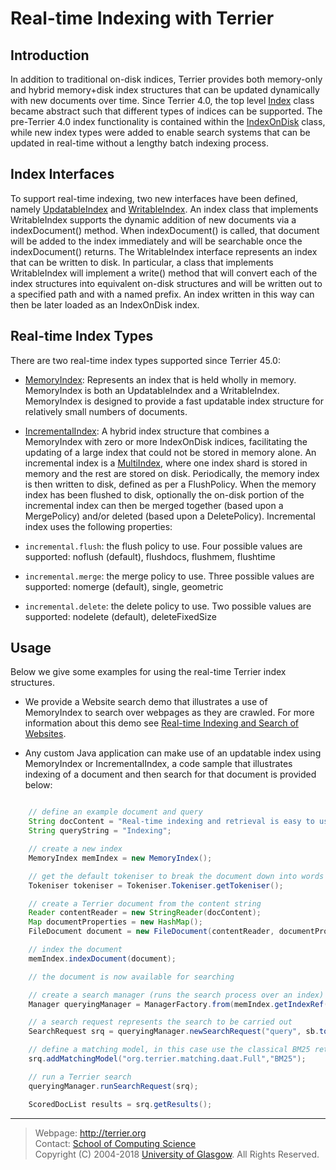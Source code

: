 
Real-time Indexing with Terrier
===============================

Introduction
------------

In addition to traditional on-disk indices, Terrier provides both memory-only and hybrid memory+disk index structures that can be updated dynamically with new documents over time. Since Terrier 4.0, the top level [Index](javadoc/org/terrier/structures/Index.html) class became abstract such that different types of indices can be supported. The pre-Terrier 4.0 index functionality is contained within the [IndexOnDisk](javadoc/org/terrier/structures/IndexOnDisk.html) class, while new index types were added to enable search systems that can be updated in real-time without a lengthy batch indexing process.

Index Interfaces
----------------

To support real-time indexing, two new interfaces have been defined, namely [UpdatableIndex](javadoc/org/terrier/realtime/UpdatableIndex.html) and [WritableIndex](javadoc/org/terrier/realtime/WritableIndex.html). An index class that implements WritableIndex supports the dynamic addition of new documents via a indexDocument() method. When indexDocument() is called, that document will be added to the index immediately and will be searchable once the indexDocument() returns. The WritableIndex interface represents an index that can be written to disk. In particular, a class that implements WritableIndex will implement a write() method that will convert each of the index structures into equivalent on-disk structures and will be written out to a specified path and with a named prefix. An index written in this way can then be later loaded as an IndexOnDisk index.

Real-time Index Types
---------------------

There are two real-time index types supported since Terrier 45.0:

-   [MemoryIndex](javadoc/org/terrier/realtime/memory/MemoryIndex.html): Represents an index that is held wholly in memory. MemoryIndex is both an UpdatableIndex and a WritableIndex. MemoryIndex is designed to provide a fast updatable index structure for relatively small numbers of documents.

-   [IncrementalIndex](javadoc/org/terrier/realtime/incremental/IncrementalIndex.html): A hybrid index structure that combines a MemoryIndex with zero or more IndexOnDisk indices, facilitating the updating of a large index that could not be stored in memory alone. An incremental index is a [MultiIndex](javadoc/org/terrier/realtime/multi/MultiIndex.html), where one index shard is stored in memory and the rest are stored on disk. Periodically, the memory index is then written to disk, defined as per a FlushPolicy. When the memory index has been flushed to disk, optionally the on-disk portion of the incremental index can then be merged together (based upon a MergePolicy) and/or deleted (based upon a DeletePolicy). Incremental index uses the following properties:

 - `incremental.flush`: the flush policy to use. Four possible values are supported: noflush (default), flushdocs, flushmem, flushtime

 - `incremental.merge`: the merge policy to use. Three possible values are supported: nomerge (default), single, geometric

 - `incremental.delete`: the delete policy to use. Two possible values are supported: nodelete (default), deleteFixedSize

Usage
-----

Below we give some examples for using the real-time Terrier index structures.

-   We provide a Website search demo that illustrates a use of MemoryIndex to search over webpages as they are crawled. For more information about this demo see [Real-time Indexing and Search of Websites](website_search.md).

-   Any custom Java application can make use of an updatable index using MemoryIndex or IncrementalIndex, a code sample that illustrates indexing of a document and then search for that document is provided below:

```java

    // define an example document and query
    String docContent = "Real-time indexing and retrieval is easy to use in Terrier";
    String queryString = "Indexing";

    // create a new index
    MemoryIndex memIndex = new MemoryIndex();

    // get the default tokeniser to break the document down into words
    Tokeniser tokeniser = Tokeniser.Tokeniser.getTokeniser();

    // create a Terrier document from the content string
    Reader contentReader = new StringReader(docContent);
    Map documentProperties = new HashMap();
    FileDocument document = new FileDocument(contentReader, documentProperties, tokeniser);

    // index the document
    memIndex.indexDocument(document);

    // the document is now available for searching

    // create a search manager (runs the search process over an index)
    Manager queryingManager = ManagerFactory.from(memIndex.getIndexRef());

    // a search request represents the search to be carried out
    SearchRequest srq = queryingManager.newSearchRequest("query", sb.toString());

    // define a matching model, in this case use the classical BM25 retrieval model
    srq.addMatchingModel("org.terrier.matching.daat.Full","BM25");

    // run a Terrier search
    queryingManager.runSearchRequest(srq);

    ScoredDocList results = srq.getResults();
```

------------------------
> Webpage: <http://terrier.org>  
> Contact: [School of Computing Science](http://www.dcs.gla.ac.uk/)  
> Copyright (C) 2004-2018 [University of Glasgow](http://www.gla.ac.uk/). All Rights Reserved. 

 
